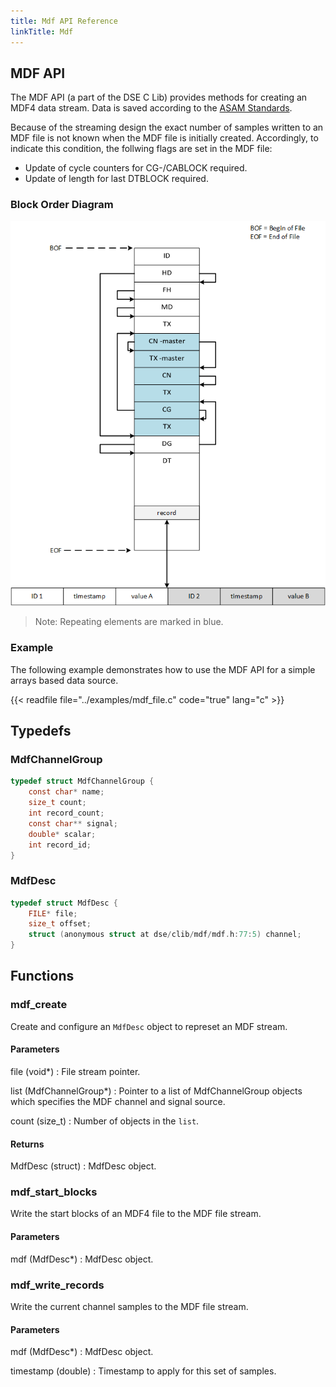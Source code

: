 ```yaml
---
title: Mdf API Reference
linkTitle: Mdf
---
```

## MDF API


The MDF API (a part of the DSE C Lib) provides methods for
creating an MDF4 data stream.
Data is saved according to the [ASAM
Standards](https://www.asam.net/standards/detail/mdf/wiki/).

Because of the streaming design the exact number of samples written to an
MDF file is not known when the MDF file is initially created.
Accordingly, to indicate this condition, the follwing flags are set in the MDF
file:

* Update of cycle counters for CG-/CABLOCK required.
* Update of length for last DTBLOCK required.


### Block Order Diagram


![mdf-block-order](mdf-physical-order.png)

> Note: Repeating elements are marked in blue.


### Example


The following example demonstrates how to use the MDF API for a simple
arrays based data source.

{{< readfile file="../examples/mdf_file.c" code="true" lang="c" >}}




## Typedefs

### MdfChannelGroup

```c
typedef struct MdfChannelGroup {
    const char* name;
    size_t count;
    int record_count;
    const char** signal;
    double* scalar;
    int record_id;
}
```

### MdfDesc

```c
typedef struct MdfDesc {
    FILE* file;
    size_t offset;
    struct (anonymous struct at dse/clib/mdf/mdf.h:77:5) channel;
}
```

## Functions

### mdf_create

Create and configure an `MdfDesc` object to represet an MDF stream.

#### Parameters

file (void*)
: File stream pointer.

list (MdfChannelGroup*)
: Pointer to a list of MdfChannelGroup objects which specifies the MDF
  channel and signal source.

count (size_t)
: Number of objects in the `list`.

#### Returns

MdfDesc (struct)
: MdfDesc object.



### mdf_start_blocks

Write the start blocks of an MDF4 file to the MDF file stream.

#### Parameters

mdf (MdfDesc*)
: MdfDesc object.



### mdf_write_records

Write the current channel samples to the MDF file stream.

#### Parameters

mdf (MdfDesc*)
: MdfDesc object.

timestamp (double)
: Timestamp to apply for this set of samples.



